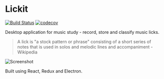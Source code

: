 # Lickit

[![Build Status](https://travis-ci.org/hugo-cardenas/lickit.svg?branch=master)](https://travis-ci.org/hugo-cardenas/lickit)
[![codecov](https://codecov.io/gh/hugo-cardenas/lickit/branch/master/graph/badge.svg)](https://codecov.io/gh/hugo-cardenas/lickit)

Desktop application for music study - record, store and classify music licks.

> A lick is "a stock pattern or phrase" consisting of a short series of notes that is used in solos and melodic lines and accompaniment - Wikipedia

![Screenshot](https://github.com/hugo-cardenas/lickit/blob/master/readme/screenshot.png?raw=true)

Built using React, Redux and Electron.
